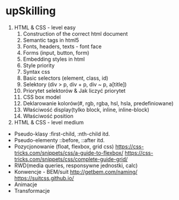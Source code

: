 # upSkilling
1. HTML & CSS - level easy
   1. Construction of the correct html document
   2. Semantic tags in html5
   3. Fonts, headers, texts - font face
   4. Forms (input, button, form)
   5. Embedding styles in html
   6. Style priority
   7. Syntax css
   8. Basic selectors (element, class, id)
   9. Selektory (div > p, div + p, div ~ p, a[title])
   10. Priorytet selektorów & Jak liczyć priorytet
   11. CSS box model
   12. Deklarowanie kolorów(#, rgb, rgba, hsl, hsla, predefiniowane)
   13. Właściwość display(tylko block, inline, inline-block)
   14. Właściwość position
2. HTML & CSS - level medium
  * Pseudo-klasy :first-child, :nth-child itd.
  * Pseudo-elementy ::before, ::after itd.
  * Pozycjonowanie (float, flexbox, grid css)
https://css-tricks.com/snippets/css/a-guide-to-flexbox/
https://css-tricks.com/snippets/css/complete-guide-grid/ 
  * RWD(media queries, responsywne jednostki, calc)
  * Konwencje - BEM/suit
http://getbem.com/naming/
https://suitcss.github.io/
  * Animacje
  * Transformacje
